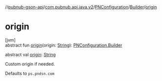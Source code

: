 //[pubnub-gson-api](../../../../index.md)/[com.pubnub.api.java.v2](../../index.md)/[PNConfiguration](../index.md)/[Builder](index.md)/[origin](origin.md)

# origin

[jvm]\
abstract fun [origin](origin.md)(origin: [String](https://kotlinlang.org/api/core/kotlin-stdlib/kotlin/-string/index.html)): [PNConfiguration.Builder](index.md)

abstract val [origin](origin.md): [String](https://kotlinlang.org/api/core/kotlin-stdlib/kotlin/-string/index.html)

Custom origin if needed.

Defaults to `ps.pndsn.com`
